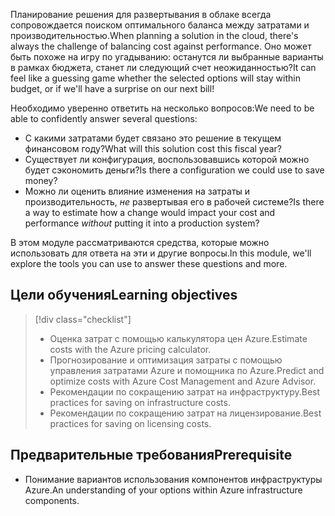 <span data-ttu-id="4dca0-101">Планирование решения для развертывания в облаке всегда сопровождается поиском оптимального баланса между затратами и производительностью.</span><span class="sxs-lookup"><span data-stu-id="4dca0-101">When planning a solution in the cloud, there's always the challenge of balancing cost against performance.</span></span> <span data-ttu-id="4dca0-102">Оно может быть похоже на игру по угадыванию: останутся ли выбранные варианты в рамках бюджета, станет ли следующий счет неожиданностью?</span><span class="sxs-lookup"><span data-stu-id="4dca0-102">It can feel like a guessing game whether the selected options will stay within budget, or if we'll have a surprise on our next bill!</span></span>

<span data-ttu-id="4dca0-103">Необходимо уверенно ответить на несколько вопросов:</span><span class="sxs-lookup"><span data-stu-id="4dca0-103">We need to be able to confidently answer several questions:</span></span>

- <span data-ttu-id="4dca0-104">С какими затратами будет связано это решение в текущем финансовом году?</span><span class="sxs-lookup"><span data-stu-id="4dca0-104">What will this solution cost this fiscal year?</span></span> 
- <span data-ttu-id="4dca0-105">Существует ли конфигурация, воспользовавшись которой можно будет сэкономить деньги?</span><span class="sxs-lookup"><span data-stu-id="4dca0-105">Is there a configuration we could use to save money?</span></span> 
- <span data-ttu-id="4dca0-106">Можно ли оценить влияние изменения на затраты и производительность, _не_ развертывая его в рабочей системе?</span><span class="sxs-lookup"><span data-stu-id="4dca0-106">Is there a way to estimate how a change would impact your cost and performance _without_ putting it into a production system?</span></span>

<span data-ttu-id="4dca0-107">В этом модуле рассматриваются средства, которые можно использовать для ответа на эти и другие вопросы.</span><span class="sxs-lookup"><span data-stu-id="4dca0-107">In this module, we'll explore the tools you can use to answer these questions and more.</span></span>

## <a name="learning-objectives"></a><span data-ttu-id="4dca0-108">Цели обучения</span><span class="sxs-lookup"><span data-stu-id="4dca0-108">Learning objectives</span></span>
> [!div class="checklist"]
> * <span data-ttu-id="4dca0-109">Оценка затрат с помощью калькулятора цен Azure.</span><span class="sxs-lookup"><span data-stu-id="4dca0-109">Estimate costs with the Azure pricing calculator.</span></span>
> * <span data-ttu-id="4dca0-110">Прогнозирование и оптимизация затраты с помощью управления затратами Azure и помощника по Azure.</span><span class="sxs-lookup"><span data-stu-id="4dca0-110">Predict and optimize costs with Azure Cost Management and Azure Advisor.</span></span>
> * <span data-ttu-id="4dca0-111">Рекомендации по сокращению затрат на инфраструктуру.</span><span class="sxs-lookup"><span data-stu-id="4dca0-111">Best practices for saving on infrastructure costs.</span></span>
> * <span data-ttu-id="4dca0-112">Рекомендации по сокращению затрат на лицензирование.</span><span class="sxs-lookup"><span data-stu-id="4dca0-112">Best practices for saving on licensing costs.</span></span>

## <a name="prerequisite"></a><span data-ttu-id="4dca0-113">Предварительные требования</span><span class="sxs-lookup"><span data-stu-id="4dca0-113">Prerequisite</span></span> 
- <span data-ttu-id="4dca0-114">Понимание вариантов использования компонентов инфраструктуры Azure.</span><span class="sxs-lookup"><span data-stu-id="4dca0-114">An understanding of your options within Azure infrastructure components.</span></span> 
